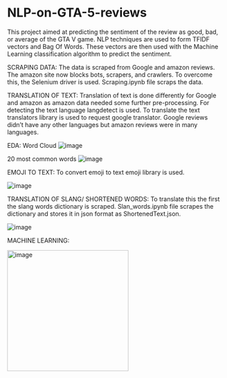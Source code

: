 # NLP-on-GTA-5-reviews
This project aimed at predicting the sentiment of the review as good, bad, or average of the GTA V game. NLP techniques are used to form TFIDF vectors and  Bag Of Words. These vectors are then used with the Machine Learning classification algorithm to predict the sentiment.


SCRAPING DATA: The data is scraped from Google and amazon reviews. The amazon site now blocks bots, scrapers, and crawlers. To overcome this, the Selenium driver is used. Scraping.ipynb file scraps the data.

TRANSLATION OF TEXT: Translation of text is done differently for Google and amazon as amazon data needed some further pre-processing. For detecting the text language langdetect is used. To translate the text translators library is used to request google translator. Google reviews didn’t have any other languages but amazon reviews were in many languages.

EDA:
Word Cloud
![image](https://user-images.githubusercontent.com/47523576/236011286-21bc3d86-de74-4f32-a3f4-edcd36e3f7d4.png)

20 most common words
![image](https://user-images.githubusercontent.com/47523576/236011351-25f54d71-eb1c-4150-aa7e-93ff57d30b8c.png)



EMOJI TO TEXT: To convert emoji to text emoji library is used.

![image](https://user-images.githubusercontent.com/47523576/236010751-04d2e495-779d-4d12-89c3-11c3c001b159.png)


TRANSLATION OF SLANG/ SHORTENED WORDS: To translate this the first the slang words dictionary is scraped. Slan_words.ipynb file scrapes the dictionary and stores it in json format as ShortenedText.json. 

![image](https://user-images.githubusercontent.com/47523576/236007320-f052d84b-6ddb-4121-875b-267dd8026f79.png)


MACHINE LEARNING:

<img width="280" alt="image" src="https://user-images.githubusercontent.com/47523576/236010961-19ac236d-e66a-4452-bb6b-0cb0c1209577.png">
